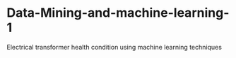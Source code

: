 # Data-Mining-and-machine-learning-1
Electrical transformer health condition using machine learning techniques
